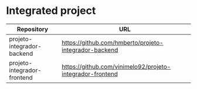 # Integrated project

| Repository | URL |
|--- |--- |
| projeto-integrador-backend | https://github.com/hmberto/projeto-integrador-backend |
| projeto-integrador-frontend | https://github.com/vinimelo92/projeto-integrador-frontend |
